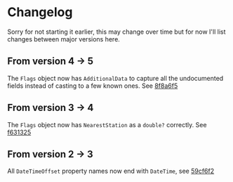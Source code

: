 # Changelog

Sorry for not starting it earlier, this may change over time but for now I'll list changes between major versions here.

## From version 4 -> 5
The `Flags` object now has `AdditionalData` to capture all the undocumented fields instead of casting to a few known ones. See [8f8a6f5](https://github.com/amweiss/dark-sky-core/commit/8f8a6f5e5109f909b039fa7cfc8c88a715d6723a)

## From version 3 -> 4
The `Flags` object now has `NearestStation` as a `double?` correctly. See [f631325](https://github.com/amweiss/dark-sky-core/commit/f6313258ba2f375370ae9cdacb9376936783420a)

## From version 2 -> 3
All `DateTimeOffset` property names now end with `DateTime`, see [59cf6f2](https://github.com/amweiss/dark-sky-core/commit/59cf6f26a9b9b1213d24f4572d6ae8d2531a0535)
